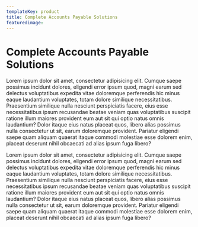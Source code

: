```yaml
---
templateKey: product
title: Complete Accounts Payable Solutions
featuredimage:
---
```


# Complete Accounts Payable Solutions

Lorem ipsum dolor sit amet, consectetur adipisicing elit. Cumque saepe possimus incidunt dolores, eligendi error ipsum quod, magni
earum sed delectus voluptatibus expedita vitae doloremque
perferendis hic minus eaque laudantium voluptates, totam dolore
similique necessitatibus. Praesentium similique nulla nesciunt
perspiciatis facere, eius esse necessitatibus ipsum recusandae
beatae veniam quas voluptatibus suscipit ratione illum maiores
provident eum aut sit qui optio natus omnis laudantium? Dolor itaque
eius natus placeat quos, libero alias possimus nulla consectetur ut
sit, earum doloremque provident. Pariatur eligendi saepe quam
aliquam quaerat itaque commodi molestiae esse dolorem enim, placeat
deserunt nihil obcaecati ad alias ipsum fuga libero?

Lorem ipsum dolor sit amet, consectetur adipisicing elit. Cumque
saepe possimus incidunt dolores, eligendi error ipsum quod, magni
earum sed delectus voluptatibus expedita vitae doloremque
perferendis hic minus eaque laudantium voluptates, totam dolore
similique necessitatibus. Praesentium similique nulla nesciunt
perspiciatis facere, eius esse necessitatibus ipsum recusandae
beatae veniam quas voluptatibus suscipit ratione illum maiores
provident eum aut sit qui optio natus omnis laudantium? Dolor itaque
eius natus placeat quos, libero alias possimus nulla consectetur ut
sit, earum doloremque provident. Pariatur eligendi saepe quam
aliquam quaerat itaque commodi molestiae esse dolorem enim, placeat
deserunt nihil obcaecati ad alias ipsum fuga libero?
